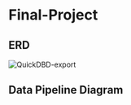 # Final-Project

## ERD
![QuickDBD-export](https://user-images.githubusercontent.com/100053788/179641288-30c5a188-8550-4c83-8f7b-9401be7202d1.png)


## Data Pipeline Diagram

